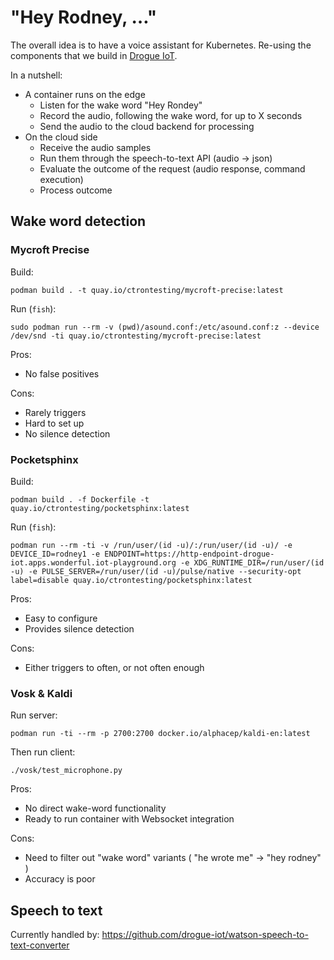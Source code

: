 # "Hey Rodney, …"

The overall idea is to have a voice assistant for Kubernetes. Re-using the components that we build in
[Drogue IoT](https://github.com/drogue-iot).

In a nutshell:

* A container runs on the edge
    * Listen for the wake word "Hey Rondey"
    * Record the audio, following the wake word, for up to X seconds
    * Send the audio to the cloud backend for processing
* On the cloud side
    * Receive the audio samples
    * Run them through the speech-to-text API (audio -> json)
    * Evaluate the outcome of the request (audio response, command execution)
    * Process outcome

## Wake word detection

### Mycroft Precise

Build:

~~~shell script
podman build . -t quay.io/ctrontesting/mycroft-precise:latest
~~~

Run (`fish`):
~~~shell script
sudo podman run --rm -v (pwd)/asound.conf:/etc/asound.conf:z --device /dev/snd -ti quay.io/ctrontesting/mycroft-precise:latest
~~~

Pros:

  * No false positives 

Cons:

  * Rarely triggers
  * Hard to set up
  * No silence detection

### Pocketsphinx

Build:

~~~shell script
podman build . -f Dockerfile -t quay.io/ctrontesting/pocketsphinx:latest
~~~

Run (`fish`): 

~~~shell script
podman run --rm -ti -v /run/user/(id -u)/:/run/user/(id -u)/ -e DEVICE_ID=rodney1 -e ENDPOINT=https://http-endpoint-drogue-iot.apps.wonderful.iot-playground.org -e XDG_RUNTIME_DIR=/run/user/(id -u) -e PULSE_SERVER=/run/user/(id -u)/pulse/native --security-opt label=disable quay.io/ctrontesting/pocketsphinx:latest
~~~

Pros:

  * Easy to configure
  * Provides silence detection

Cons:

  * Either triggers to often, or not often enough

### Vosk & Kaldi

Run server:

~~~shell script
podman run -ti --rm -p 2700:2700 docker.io/alphacep/kaldi-en:latest
~~~

Then run client:

~~~shell script
./vosk/test_microphone.py
~~~

Pros:

  * No direct wake-word functionality
  * Ready to run container with Websocket integration

Cons:

  * Need to filter out "wake word" variants ( "he wrote me" -> "hey rodney" )
  * Accuracy is poor

## Speech to text

Currently handled by: https://github.com/drogue-iot/watson-speech-to-text-converter
